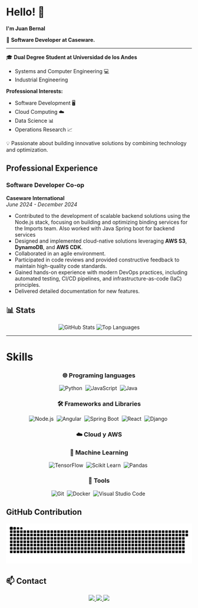 # Hello! 👋  
**I'm Juan Bernal**  

🚀 **Software Developer at Caseware.**

---

🎓 **Dual Degree Student at Universidad de los Andes**  
- Systems and Computer Engineering 💻  
- Industrial Engineering   

 **Professional Interests:**  
- Software Development 🖥️  
- Cloud Computing ☁️  
- Data Science 📊  
- Operations Research 📈  

💡 Passionate about building innovative solutions by combining technology and optimization.

## Professional Experience

### Software Developer Co-op  
**Caseware International**  
*June 2024 - December 2024*

- Contributed to the development of scalable backend solutions using the Node.js stack, focusing on building and optimizing binding services for the Imports team. Also worked with Java Spring boot for backend services
- Designed and implemented cloud-native solutions leveraging **AWS S3**, **DynamoDB**, and **AWS CDK**.
- Collaborated in an agile environment.
- Participated in code reviews and provided constructive feedback to maintain high-quality code standards.
- Gained hands-on experience with modern DevOps practices, including automated testing, CI/CD pipelines, and infrastructure-as-code (IaC) principles.
- Delivered detailed documentation for new features.


## 📊  Stats  

<div align="center">
  <img src="https://github-readme-stats.vercel.app/api?username=JuanBernal13&show_icons=true&theme=radical" alt="GitHub Stats" />
  <img src="https://github-readme-stats.vercel.app/api/top-langs/?username=JuanBernal13&layout=compact&theme=radical" alt="Top Languages" />
</div>

---
#  **Skills**  

<div align="center">

### 🌐 **Programing languages**
<img src="https://cdn.jsdelivr.net/gh/devicons/devicon/icons/python/python-original.svg" title="Python" alt="Python" width="50" height="50"/>&nbsp;
<img src="https://cdn.jsdelivr.net/gh/devicons/devicon/icons/javascript/javascript-original.svg" title="JavaScript" alt="JavaScript" width="50" height="50"/>&nbsp;
<img src="https://cdn.jsdelivr.net/gh/devicons/devicon/icons/java/java-original.svg" title="Java" alt="Java" width="50" height="50"/>&nbsp;

### 🛠️ **Frameworks and Libraries**
<img src="https://cdn.jsdelivr.net/gh/devicons/devicon/icons/nodejs/nodejs-original.svg" title="Node.js" alt="Node.js" width="50" height="50"/>&nbsp;
<img src="https://cdn.jsdelivr.net/gh/devicons/devicon/icons/angularjs/angularjs-original.svg" title="Angular" alt="Angular" width="50" height="50"/>&nbsp;
<img src="https://cdn.jsdelivr.net/gh/devicons/devicon/icons/spring/spring-original.svg" title="Spring Boot" alt="Spring Boot" width="50" height="50"/>&nbsp;
<img src="https://cdn.jsdelivr.net/gh/devicons/devicon/icons/react/react-original.svg" title="React" alt="React" width="50" height="50"/>&nbsp;
<img src="https://cdn.jsdelivr.net/gh/devicons/devicon/icons/django/django-plain.svg" title="Django" alt="Django" width="50" height="50"/>&nbsp;

### ☁️ **Cloud y AWS**

### 🤖 **Machine Learning**
<img src="https://upload.wikimedia.org/wikipedia/commons/2/2d/Tensorflow_logo.svg" title="TensorFlow" alt="TensorFlow" width="50" height="50"/>&nbsp;
<img src="https://upload.wikimedia.org/wikipedia/commons/0/05/Scikit_learn_logo_small.svg" title="Scikit Learn" alt="Scikit Learn" width="50" height="50"/>&nbsp;
<img src="https://upload.wikimedia.org/wikipedia/commons/e/ed/Pandas_logo.svg" title="Pandas" alt="Pandas" width="50" height="50"/>&nbsp;

### 🔧 **Tools**
<img src="https://cdn.jsdelivr.net/gh/devicons/devicon/icons/git/git-original.svg" title="Git" alt="Git" width="50" height="50"/>&nbsp;
<img src="https://cdn.jsdelivr.net/gh/devicons/devicon/icons/docker/docker-original.svg" title="Docker" alt="Docker" width="50" height="50"/>&nbsp;
<img src="https://cdn.jsdelivr.net/gh/devicons/devicon/icons/visualstudio/visualstudio-plain.svg" title="Visual Studio Code" alt="Visual Studio Code" width="50" height="50"/>&nbsp;

</div>




## GitHub Contribution 
<picture>
  <source media="(prefers-color-scheme: dark)" srcset="dist/github-snake-dark.svg" />
  <source media="(prefers-color-scheme: light)" srcset="dist/github-snake.svg" />
  <img alt="github-snake" src="dist/github-snake.svg" />
</picture>


## 📫 Contact  

<div align="center">
  <a href="mailto:juan.bernal.2004.gil@gmail.com">
    <img src="https://img.shields.io/badge/Email-D14836?style=for-the-badge&logo=gmail&logoColor=white" />
  </a>
  <a href="https://www.linkedin.com/in/juan-andres-bernal/">
    <img src="https://img.shields.io/badge/LinkedIn-0A66C2?style=for-the-badge&logo=linkedin&logoColor=white" />
  </a>
  <a href="https://github.com/JuanBernal13">
    <img src="https://img.shields.io/badge/GitHub-100000?style=for-the-badge&logo=github&logoColor=white" />
  </a>
</div>
